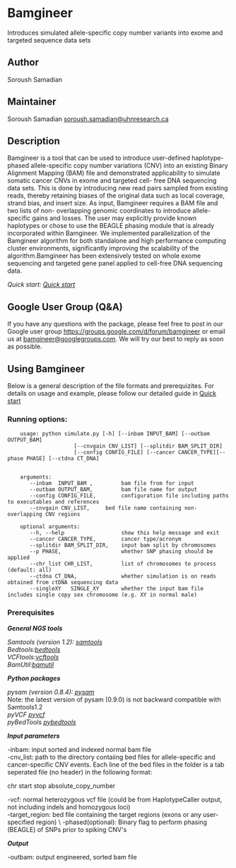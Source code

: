 # Bamgineer
Introduces simulated allele-specific copy number variants into exome and targeted sequence data sets

## Author
Soroush Samadian


## Maintainer
Soroush Samadian <soroush.samadian@uhnresearch.ca>

## Description
Bamgineer is a tool that can be used to introduce user-defined haplotype-phased allele-specific copy number variations (CNV) into an 
existing Binary Alignment Mapping (BAM) file and demonstrated applicability to simulate somatic cancer CNVs in exome and targeted cell-
free DNA sequencing data sets. This is done by introducing new read pairs sampled from existing reads, thereby retaining biases of the 
original data such as local coverage, strand bias, and insert size. As input, Bamgineer requires a BAM file and two lists of non-
overlapping genomic coordinates to introduce allele-specific gains and losses. The user may explicitly provide known haplotypes or chose 
to use the BEAGLE phasing module that is already incorporated within Bamgineer. We implemented parallelization of the Bamgineer 
algorithm for both standalone and high performance computing cluster environments, significantly improving the scalability of the 
algorithm.Bamgineer has been extensively tested on whole exome sequencing and targeted gene panel applied to cell-free DNA sequencing 
data.

*Quick start: [Quick start](https://github.com/pughlab/bamgineer/blob/master/docs/quick_start.md)* 

## Google User Group (Q&A)
If you have any questions with the package, please feel free to post in our Google user group 
https://groups.google.com/d/forum/bamgineer or email us at bamgineer@googlegroups.com. We will try our best to reply as soon as 
possible.

## Using Bamgineer
Below is a general description of the file formats and prerequizites. For details on usage and example, please follow our detailed guide in [Quick start](https://github.com/pughlab/bamgineer/blob/master/docs/quick_start.md)

### Running options:

        usage: python simulate.py [-h] [--inbam INPUT_BAM] [--outbam OUTPUT_BAM]
                         [--cnvgain CNV_LIST] [--splitdir BAM_SPLIT_DIR] 
                         [--config CONFIG_FILE] [--cancer CANCER_TYPE][--phase PHASE] [--ctdna CT_DNA]
                         
        
        arguments:
           --inbam  INPUT_BAM ,         bam file from for input
           --outbam OUTPUT_BAM,         bam file name for output
           --config CONFIG_FILE,        configuration file including paths to executables and references
           --cnvgain CNV_LIST,     bed file name containing non-overlapping CNV regions
        
        optional arguments:
           --h, --help                  show this help message and exit
           --cancer CANCER_TYPE,        cancer type/acronym
           --splitdir BAM_SPLIT_DIR,    input bam split by chromosomes
           --p PHASE,                   whether SNP phasing should be applied
           --chr_list CHR_LIST,         list of chromosomes to process (default: all)
           --ctdna CT_DNA,              whether simulation is on reads obtained from ctDNA sequencing data 
           --singleXY   SINGLE_XY       whether the input bam file includes single copy sex chromosome (e.g. XY in normal male)


### Prerequisites

***General NGS tools*** 

*Samtools (version 1.2): [samtools](http://samtools.sourceforge.net)* \
*Bedtools:[bedtools](http://bedtools.readthedocs.io/en/latest/)*\
*VCFtools:[vcftools](http://vcftools.sourceforge.net/index.html)*\
*BamUtil:[bamutil](https://genome.sph.umich.edu/wiki/BamUtil)*

***Python packages***

*pysam (version 0.8.4): [pysam](https://pypi.python.org/pypi/pysam)* \
Note: the latest version of pysam (0.9.0) is not backward compatible with Samtools1.2 \
*pyVCF [pyvcf](https://pypi.python.org/pypi/PyVCF)* \
*pyBedTools [pybedtools](https://pypi.python.org/pypi/pybedtools)*


***Input parameters***

-inbam: input sorted and indexed normal bam file \
-cnv_list: path to the directory contaiing bed files for allele-specific and cancer-specific CNV events. Each line of the bed files in the folder is a tab seperated file (no header) in the following format:

chr     start   stop    absolute_copy_number 

-vcf: normal heterozygous vcf file (could be from HaplotypeCaller output, not including indels and homozygous loci) \
-target_region: bed file containing the target regions (exons or any user-specified region) \ 
-phased(optional): Binary flag to perform phasing (BEAGLE) of SNPs prior to spiking CNV's


***Output***

-outbam: output engineered, sorted bam file 

